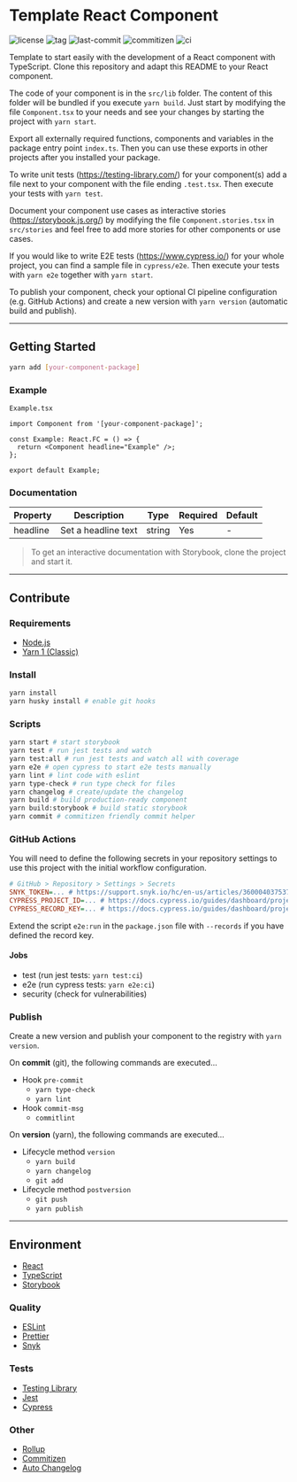 # Template React Component

![license](https://img.shields.io/github/license/kporten/template-react-component)
![tag](https://img.shields.io/github/v/tag/kporten/template-react-component)
![last-commit](https://img.shields.io/github/last-commit/kporten/template-react-component)
![commitizen](https://img.shields.io/badge/commitizen-friendly-brightgreen.svg)
![ci](https://github.com/kporten/template-react-component/workflows/CI/badge.svg?branch=master&event=push)

Template to start easily with the development of a React component with TypeScript. Clone this repository and adapt this README to your React component.

The code of your component is in the `src/lib` folder. The content of this folder will be bundled if you execute `yarn build`. Just start by modifying the file `Component.tsx` to your needs and see your changes by starting the project with `yarn start`.

Export all externally required functions, components and variables in the package entry point `index.ts`. Then you can use these exports in other projects after you installed your package.

To write unit tests (https://testing-library.com/) for your component(s) add a file next to your component with the file ending `.test.tsx`. Then execute your tests with `yarn test`.

Document your component use cases as interactive stories (https://storybook.js.org/) by modifying the file `Component.stories.tsx` in `src/stories` and feel free to add more stories for other components or use cases.

If you would like to write E2E tests (https://www.cypress.io/) for your whole project, you can find a sample file in `cypress/e2e`. Then execute your tests with `yarn e2e` together with `yarn start`.

To publish your component, check your optional CI pipeline configuration (e.g. GitHub Actions) and create a new version with `yarn version` (automatic build and publish).

---

## Getting Started

```sh
yarn add [your-component-package]
```

### Example

`Example.tsx`

```tsx
import Component from '[your-component-package]';

const Example: React.FC = () => {
  return <Component headline="Example" />;
};

export default Example;
```

### Documentation

| Property | Description         | Type   | Required | Default |
| -------- | ------------------- | ------ | -------- | ------- |
| headline | Set a headline text | string | Yes      | -       |

> To get an interactive documentation with Storybook, clone the project and start it.

---

## Contribute

### Requirements

- [Node.js](https://nodejs.org/en/)
- [Yarn 1 (Classic)](https://classic.yarnpkg.com/lang/en/)

### Install

```sh
yarn install
yarn husky install # enable git hooks
```

### Scripts

```sh
yarn start # start storybook
yarn test # run jest tests and watch
yarn test:all # run jest tests and watch all with coverage
yarn e2e # open cypress to start e2e tests manually
yarn lint # lint code with eslint
yarn type-check # run type check for files
yarn changelog # create/update the changelog
yarn build # build production-ready component
yarn build:storybook # build static storybook
yarn commit # commitizen friendly commit helper
```

### GitHub Actions

You will need to define the following secrets in your repository settings to use this project with the initial workflow configuration.

```ini
# GitHub > Repository > Settings > Secrets
SNYK_TOKEN=... # https://support.snyk.io/hc/en-us/articles/360004037537-Authentication-for-third-party-tools
CYPRESS_PROJECT_ID=... # https://docs.cypress.io/guides/dashboard/projects.html#Setup
CYPRESS_RECORD_KEY=... # https://docs.cypress.io/guides/dashboard/projects.html#Setup
```

Extend the script `e2e:run` in the `package.json` file with `--records` if you have defined the record key.

#### Jobs

- test (run jest tests: `yarn test:ci`)
- e2e (run cypress tests: `yarn e2e:ci`)
- security (check for vulnerabilities)

### Publish

Create a new version and publish your component to the registry with `yarn version`.

On **commit** (git), the following commands are executed...

- Hook `pre-commit`
  - `yarn type-check`
  - `yarn lint`
- Hook `commit-msg`
  - `commitlint`

On **version** (yarn), the following commands are executed...

- Lifecycle method `version`
  - `yarn build`
  - `yarn changelog`
  - `git add`
- Lifecycle method `postversion`
  - `git push`
  - `yarn publish`

---

## Environment

- [React](https://reactjs.org)
- [TypeScript](https://www.typescriptlang.org/)
- [Storybook](https://storybook.js.org/)

### Quality

- [ESLint](https://eslint.org/)
- [Prettier](https://prettier.io/)
- [Snyk](https://snyk.io/)

### Tests

- [Testing Library](https://testing-library.com/)
- [Jest](https://jestjs.io/)
- [Cypress](https://www.cypress.io)

### Other

- [Rollup](https://rollupjs.org/guide/en/)
- [Commitizen](http://commitizen.github.io/cz-cli/)
- [Auto Changelog](https://github.com/CookPete/auto-changelog)
